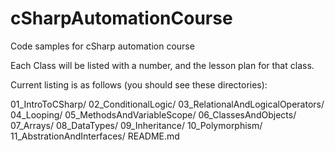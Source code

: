# cSharpAutomationCourse
Code samples for cSharp automation course

Each Class will be listed with a number, and the lesson plan for that class.

Current listing is as follows (you should see these directories):


01_IntroToCSharp/
02_ConditionalLogic/
03_RelationalAndLogicalOperators/
04_Looping/
05_MethodsAndVariableScope/
06_ClassesAndObjects/
07_Arrays/
08_DataTypes/
09_Inheritance/
10_Polymorphism/
11_AbstrationAndInterfaces/
README.md